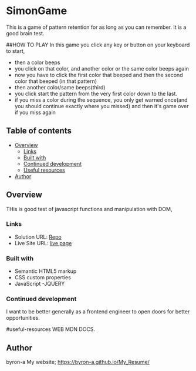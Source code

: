 <!-- REMAINING CODE IMPLEMENTATION -->
<!-- 
    - Increase game difficulty and user responding speed at every 5 level subsequently.
 -->

 # SimonGame
This is a game of pattern retention for as long as you can remember. It is a good brain test.

##HOW TO PLAY
In this game you click any key or button on your keyboard to start,
- then a color beeps
- you click on that color, and another color or the same color beeps again 
- now you have to click the first color that beeped and then the second color that beeped (in that pattern)
- then another color/same beeps(third)
- you click start the pattern from the very first color down to the last.
- if you miss a color during the sequence, you only get warned once(and you should continue exactly where you missed) and then it's game over if you miss again

## Table of contents

- [Overview](#overview)
  - [Links](#links)
  - [Built with](#built-with)
  - [Continued development](#continued-development)
  - [Useful resources](#useful-resources)
- [Author](#author)

## Overview
THis is good test of javascript functions and manipulation with DOM, 

### Links

- Solution URL: [Repo](https://github.com/byron-a/SimonsGame.git)
- Live Site URL: [live page](https://byron-a.github.io/SimonsGame/)

### Built with

- Semantic HTML5 markup
- CSS custom properties
- JavaScript
-JQUERY

### Continued development

I want to be better generally as a frontend engineer to open doors for better opportunities.

#useful-resources
WEB MDN DOCS.

## Author
byron-a
My website; https://byron-a.github.io/My_Resume/
